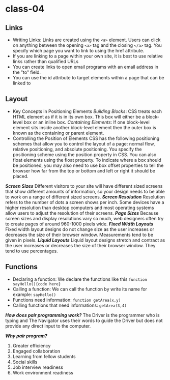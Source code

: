 # class-04

## Links
* Writing Links: Links are created using the `<a>` element. Users can click on anything between the opening `<a>` tag and the closing `</a>` tag. You specify which page you want to link to using the href attribute.
* If you are linking to a page within your own site, it is best to use relative links rather than qualified URLs
* You can create links to open email programs with an email address in the "to" field.
* You can use the id attribute to target elements within a page that can be linked to

## Layout

* Key Concepts in Positioning Elements
*Building Blocks*: CSS treats each HTML element as if it is in its own box. This box will either be a block-level box or an inline box.
*Containing Elements*: If one block-level element sits inside another block-level element then the outer box is known as the containing or parent element.
* Controlling the Position of Elements
CSS has the following positioning schemes that allow you to control the layout of a page: normal flow, relative positioning, and absolute positioning. You specify the positioning scheme using the position property in CSS. You can also float elements using the float property.
To indicate where a box should be positioned, you may also need to use box offset properties to tell the browser how far from the top or bottom and left or right it should be placed.

***Screen Sizes***
Different visitors to your site will have different sized screens that show different amounts of information, so your design needs to be able to work on a range of different sized screens.
***Screen Resolution***
Resolution refers to the number of dots a screen shows per inch. Some devices have a higher resolution than desktop computers and most operating systems allow users to adjust the resolution of their screens.
***Page Sizes***
Because screen sizes and display resolutions vary so much, web designers often try to create pages of around 960-1000 pixels wide.
***Fixed Width Layouts***
Fixed width layout designs do not change size as the user increases or decreases the size of their browser window. Measurements tend to be given in pixels.
***Liquid Layouts***
Liquid layout designs stretch and contract as the user increases or decreases the size of their browser window. They tend to use percentages.
## Functions

* Declaring a function: We declare the functions like this `function sayHello(){code here}`
* Calling a function: We can call the function by write its name for example: `sayHello()`
* Functions need information: `function getArea(x,y)`
* Calling functions that need informations: `getArea(3,4)`

***How does pair programming work?***
The Driver is the programmer who is typing and The Navigator uses their words to guide the Driver but does not provide any direct input to the computer.

***Why pair program?***
1. Greater efficiency
1. Engaged collaboration
1. Learning from fellow students
1. Social skills
1. Job interview readiness
1. Work environment readiness

